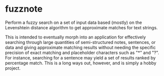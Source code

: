 # fuzznote
Perform a fuzzy search on a set of input data based (mostly) on the Levenshtein distance algorithm to get approximate matches for text strings.

This is intended to eventually morph into an application for effectively searching through large quantities of semi-structured notes, sentences, or data and giving approximate matching results without needing the specific precision of exact matching and placeholder characters such as "*" and "?". For instance, searching for a sentence may yield a set of results ranked by percentage match. This is a long ways out, however, and is simply a hobby project.
